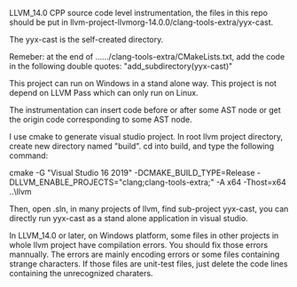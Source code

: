 LLVM_14.0 CPP source code level instrumentation, the files in this repo should be put in llvm-project-llvmorg-14.0.0/clang-tools-extra/yyx-cast. 

The yyx-cast is the self-created directory. 

Remeber: at the end of ....../clang-tools-extra/CMakeLists.txt, add the code in the following double quotes: 
"add_subdirectory(yyx-cast)" 

This project can run on Windows in a stand alone way. This project is not depend on LLVM Pass which can only run on Linux. 

The instrumentation can insert code before or after some AST node or get the origin code corresponding to some AST node. 

I use cmake to generate visual studio project. 
In root llvm project directory, create new directory named "build". 
cd into build, and type the following command:


cmake -G "Visual Studio 16 2019" -DCMAKE_BUILD_TYPE=Release -DLLVM_ENABLE_PROJECTS="clang;clang-tools-extra;" -A x64 -Thost=x64 ..\llvm


Then, open .sln, in many projects of llvm, find sub-project yyx-cast, you can directly run yyx-cast as a stand alone application in visual studio. 

In LLVM_14.0 or later, on Windows platform, some files in other projects in whole llvm project have compilation errors. 
You should fix those errors mannually. 
The errors are mainly encoding errors or some files containing strange characters. 
If those files are unit-test files, just delete the code lines containing the unrecognized charaters. 

